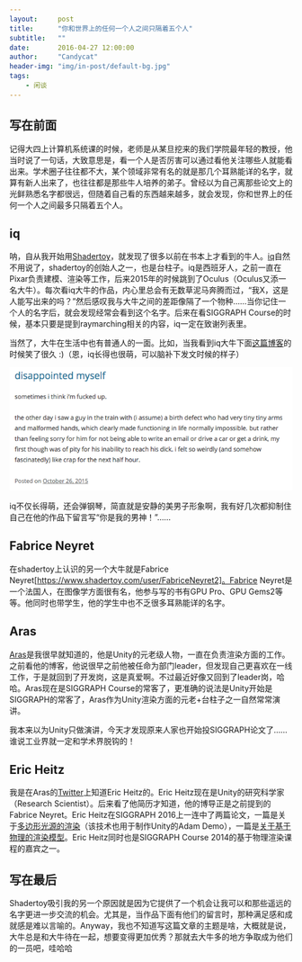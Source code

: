 ```yaml
---
layout:     post
title:      "你和世界上的任何一个人之间只隔着五个人"
subtitle:   ""
date:       2016-04-27 12:00:00
author:     "Candycat"
header-img: "img/in-post/default-bg.jpg"
tags:
    - 闲谈
---
```


## 写在前面

记得大四上计算机系统课的时候，老师是从某旦挖来的我们学院最年轻的教授，他当时说了一句话，大致意思是，看一个人是否厉害可以通过看他关注哪些人就能看出来。学术圈子往往都不大，某个领域非常有名的就是那几个耳熟能详的名字，就算有新人出来了，也往往都是那些牛人培养的弟子。曾经以为自己离那些论文上的光鲜熟悉名字都很远，但随着自己看的东西越来越多，就会发现，你和世界上的任何一个人之间最多只隔着五个人。

## iq

呐，自从我开始用[Shadertoy](www.shadertoy.com)，就发现了很多以前在书本上才看到的牛人。[iq](https://www.shadertoy.com/user/iq)自然不用说了，shadertoy的创始人之一，也是台柱子。iq是西班牙人，之前一直在Pixar负责建模、渲染等工作，后来2015年的时候跳到了Oculus（Oculus又添一名大牛）。每次看iq大牛的作品，内心里总会有无数草泥马奔腾而过，“我X，这是人能写出来的吗？”然后感叹我与大牛之间的差距像隔了一个物种……当你记住一个人的名字后，就会发现经常会看到这个名字。后来在看SIGGRAPH Course的时候，基本只要是提到raymarching相关的内容，iq一定在致谢列表里。

当然了，大牛在生活中也有普通人的一面。比如，当我看到iq大牛下面[这篇博客](http://www.iquilezles.org/blog/?p=3981)的时候笑了很久 :)（恩，iq长得也很萌，可以脑补下发文时候的样子）

![img](/img/in-post/iq-blog.png)

iq不仅长得萌，还会弹钢琴，简直就是安静的美男子形象啊，我有好几次都抑制住自己在他的作品下留言写“你是我的男神！”……

## Fabrice Neyret

在shadertoy上认识的另一个大牛就是Fabrice Neyret[https://www.shadertoy.com/user/FabriceNeyret2]。Fabrice Neyret是一个法国人，在图像学方面很有名，他参与写的书有GPU Pro、GPU Gems2等等。他同时也带学生，他的学生中也不乏很多耳熟能详的名字。

## Aras

[Aras](http://aras-p.info/)是我很早就知道的，他是Unity的元老级人物，一直在负责渲染方面的工作。之前看他的博客，他说很早之前他被任命为部门leader，但发现自己更喜欢在一线工作，于是就回到了开发岗，这是真爱啊。不过最近好像又回到了leader岗，哈哈。Aras现在是SIGGRAPH Course的常客了，更准确的说法是Unity开始是SIGGRAPH的常客了，Aras作为Unity渲染方面的元老+台柱子之一自然常常演讲。

我本来以为Unity只做演讲，今天才发现原来人家也开始投SIGGRAPH论文了……谁说工业界就一定和学术界脱钩的！

## Eric Heitz

我是在Aras的[Twitter](https://twitter.com/aras_p)上知道Eric Heitz的。Eric Heitz现在是Unity的研究科学家（Research Scientist）。后来看了他简历才知道，他的博导正是之前提到的Fabrice Neyret。Eric Heitz在SIGGRAPH 2016上一连中了两篇论文，一篇是关于[多边形光源的渲染](https://eheitzresearch.wordpress.com/415-2/)（该技术也用于制作Unity的Adam Demo），一篇是[关于基于物理的渲染模型](https://eheitzresearch.wordpress.com/240-2/)。Eric Heitz同时也是SIGGRAPH Course 2014的基于物理渲染课程的嘉宾之一。

## 写在最后

Shadertoy吸引我的另一个原因就是因为它提供了一个机会让我可以和那些遥远的名字更进一步交流的机会。尤其是，当作品下面有他们的留言时，那种满足感和成就感是难以言喻的。Anyway，我也不知道写这篇文章的主题是啥，大概就是说，大牛总是和大牛待在一起，想要变得更加优秀？那就去大牛多的地方争取成为他们的一员吧，哇哈哈
